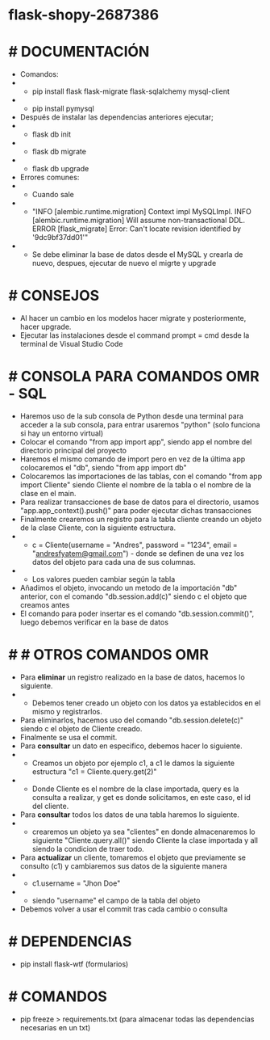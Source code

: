# flask-shopy-2687386
# # DOCUMENTACIÓN
- Comandos: 
- - pip install flask flask-migrate flask-sqlalchemy mysql-client
- - pip install pymysql
- Después de instalar las dependencias anteriores ejecutar;
- - flask db init
- - flask db migrate
- - flask db upgrade
- Errores comunes:
- - Cuando sale 
- - "INFO  [alembic.runtime.migration] Context impl MySQLImpl.
INFO  [alembic.runtime.migration] Will assume non-transactional DDL.
ERROR [flask_migrate] Error: Can't locate revision identified by '9dc9bf37dd01'"
- - Se debe eliminar la base de datos desde el MySQL y crearla de nuevo, despues, ejecutar de nuevo el migrte y upgrade
# # CONSEJOS
- Al hacer un cambio en los modelos hacer migrate y posteriormente, hacer upgrade.
- Ejecutar las instalaciones desde el command prompt = cmd desde la terminal de Visual Studio Code
# # CONSOLA PARA COMANDOS OMR - SQL
- Haremos uso de la sub consola de Python desde una terminal para acceder a la sub consola, para entrar usaremos "python" (solo funciona si hay un entorno virtual)
- Colocar el comando "from app import app", siendo app el nombre del directorio principal del proyecto
- Haremos el mismo comando de import pero en vez de la última app colocaremos el "db", siendo "from app import db"
- Colocaremos las importaciones de las tablas, con el comando "from app import Cliente" siendo Cliente el nombre de la tabla o el nombre de la clase en el main.
- Para realizar transacciones de base de datos para el directorio, usamos "app.app_context().push()" para poder ejecutar dichas transacciones
- Finalmente crearemos un registro para la tabla cliente creando un objeto de la clase Cliente, con la siguiente estructura.
- - c = Cliente(username = "Andres", password = "1234", email = "andresfyatem@gmail.com") - donde se definen de una vez los datos del objeto para cada una de sus columnas.
- - Los valores pueden cambiar según la tabla
- Añadimos el objeto, invocando un metodo de la importación "db" anterior, con el comando "db.session.add(c)" siendo c el objeto que creamos antes
- El comando para poder insertar es el comando "db.session.commit()", luego debemos verificar en la base de datos
# # # OTROS COMANDOS OMR
- Para **eliminar** un registro realizado en la base de datos, hacemos lo siguiente.
- - Debemos tener creado un objeto con los datos ya establecidos en el mismo y registrarlos.
- Para eliminarlos, hacemos uso del comando "db.session.delete(c)" siendo c el objeto de Cliente creado.
- Finalmente se usa el commit.
- Para **consultar** un dato en especifico, debemos hacer lo siguiente.
- - Creamos un objeto por ejemplo c1, a c1 le damos la siguiente estructura "c1 = Cliente.query.get(2)"
- - Donde Cliente es el nombre de la clase importada, query es la consulta a realizar, y get es donde solicitamos, en este caso, el id del cliente.
- Para **consultar** todos los datos de una tabla haremos lo siguiente.
- - crearemos un objeto ya sea "clientes" en donde almacenaremos lo siguiente "Cliente.query.all()" siendo Cliente la clase importada y all siendo la condicion de traer todo.
- Para **actualizar** un cliente, tomaremos el objeto que previamente se consulto (c1) y cambiaremos sus datos de la siguiente manera
- - c1.username = "Jhon Doe"
- - siendo "username" el campo de la tabla del objeto
- Debemos volver a usar el commit tras cada cambio o consulta

# # DEPENDENCIAS 
- pip install flask-wtf (formularios)

# # COMANDOS
- pip freeze > requirements.txt (para almacenar todas las dependencias necesarias en un txt)